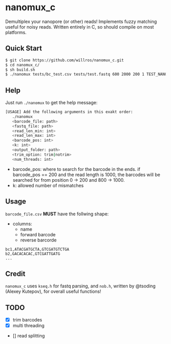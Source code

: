 # nanomux_c

Demultiplex your nanopore (or other) reads! Implements fuzzy matching useful for noisy reads. Written entirely in C, so should compile on most platforms.


## Quick Start
```bash
$ git clone https://github.com/willros/nanomux_c.git
$ cd nanomux_c/
$ sh build.sh
$ ./nanomux tests/bc_test.csv tests/test.fastq 600 2000 200 1 TEST_NANOMUX trim 4
```
## Help
Just run `./nanomux` to get the help message:
```bash
[USAGE] Add the following arguments in this exakt order:
   ./nanomux
   <barcode_file: path>
   <fastq_file: path>
   <read_len_min: int>
   <read_len_max: int>
   <barcode_pos: int>
   <k: int>
   <output_folder: path>
   <trim_option: trim|notrim>
   <num_threads: int>
```
* barcode_pos: where to search for the barcode in the ends. if barcode_pos == 200 and the read length is 1000, the barcodes will be searched for from position 0 -> 200 and 800 -> 1000.
* k: allowed number of mismatches

## Usage
`barcode_file.csv` **MUST** have the follwing shape:
* columns:
    * name
    * forward barcode
    * reverse barcorde
```csv
bc1,ATACGATGCTA,GTCGATGTCTGA
b2,GACACACAC,GTCGATTGATG
...
```

## Credit
`nanomux_c` uses `kseq.h` for fastq parsing, and `nob.h`, written by @tsoding (Alexey Kutepov), for overall useful functions!  

## TODO
- [x] trim barcodes
- [x] multi threading
- [] read splitting




